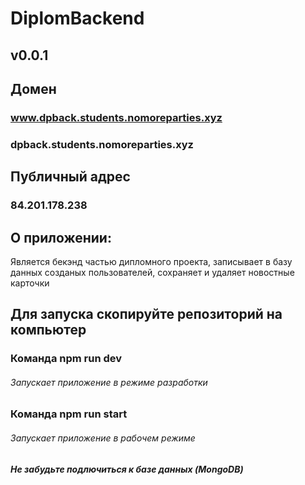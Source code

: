 # DiplomBackend

## v0.0.1

## Домен
### www.dpback.students.nomoreparties.xyz
### dpback.students.nomoreparties.xyz
## Публичный адрес
### 84.201.178.238

## О приложении:
Является бекэнд частью дипломного проекта, записывает в базу 
данных созданых пользователей, сохраняет и удаляет новостные карточки

## Для запуска скопируйте репозиторий на компьютер

### Команда npm run dev
###### Запускает приложение в режиме разработки

### Команда npm run start
###### Запускает приложение в рабочем режиме

##### Не забудьте подлючиться к базе данных (MongoDB)
